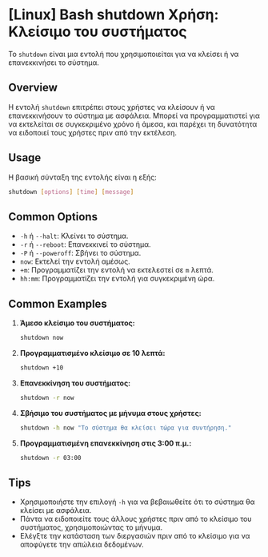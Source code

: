 # [Linux] Bash shutdown Χρήση: Κλείσιμο του συστήματος

Το `shutdown` είναι μια εντολή που χρησιμοποιείται για να κλείσει ή να επανεκκινήσει το σύστημα.

## Overview
Η εντολή `shutdown` επιτρέπει στους χρήστες να κλείσουν ή να επανεκκινήσουν το σύστημα με ασφάλεια. Μπορεί να προγραμματιστεί για να εκτελείται σε συγκεκριμένο χρόνο ή άμεσα, και παρέχει τη δυνατότητα να ειδοποιεί τους χρήστες πριν από την εκτέλεση.

## Usage
Η βασική σύνταξη της εντολής είναι η εξής:

```bash
shutdown [options] [time] [message]
```

## Common Options
- `-h` ή `--halt`: Κλείνει το σύστημα.
- `-r` ή `--reboot`: Επανεκκινεί το σύστημα.
- `-P` ή `--poweroff`: Σβήνει το σύστημα.
- `now`: Εκτελεί την εντολή αμέσως.
- `+m`: Προγραμματίζει την εντολή να εκτελεστεί σε `m` λεπτά.
- `hh:mm`: Προγραμματίζει την εντολή για συγκεκριμένη ώρα.

## Common Examples
1. **Άμεσο κλείσιμο του συστήματος:**
   ```bash
   shutdown now
   ```

2. **Προγραμματισμένο κλείσιμο σε 10 λεπτά:**
   ```bash
   shutdown +10
   ```

3. **Επανεκκίνηση του συστήματος:**
   ```bash
   shutdown -r now
   ```

4. **Σβήσιμο του συστήματος με μήνυμα στους χρήστες:**
   ```bash
   shutdown -h now "Το σύστημα θα κλείσει τώρα για συντήρηση."
   ```

5. **Προγραμματισμένη επανεκκίνηση στις 3:00 π.μ.:**
   ```bash
   shutdown -r 03:00
   ```

## Tips
- Χρησιμοποιήστε την επιλογή `-h` για να βεβαιωθείτε ότι το σύστημα θα κλείσει με ασφάλεια.
- Πάντα να ειδοποιείτε τους άλλους χρήστες πριν από το κλείσιμο του συστήματος, χρησιμοποιώντας το μήνυμα.
- Ελέγξτε την κατάσταση των διεργασιών πριν από το κλείσιμο για να αποφύγετε την απώλεια δεδομένων.